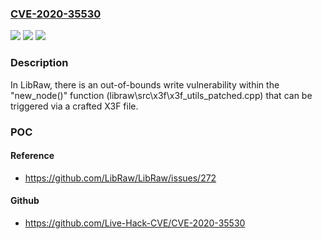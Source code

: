 ### [CVE-2020-35530](https://cve.mitre.org/cgi-bin/cvename.cgi?name=CVE-2020-35530)
![](https://img.shields.io/static/v1?label=Product&message=LibRaw&color=blue)
![](https://img.shields.io/static/v1?label=Version&message=LibRaw%200.21-Beta1%2C%20LibRaw%200.20.2%2C%20LibRaw%200.20.1%2C%20LibRaw%200.20.0%2C%20LibRaw%200.20-RC2%20&color=brightgreen)
![](https://img.shields.io/static/v1?label=Vulnerability&message=CWE-787&color=brightgreen)

### Description

In LibRaw, there is an out-of-bounds write vulnerability within the "new_node()" function (libraw\src\x3f\x3f_utils_patched.cpp) that can be triggered via a crafted X3F file.

### POC

#### Reference
- https://github.com/LibRaw/LibRaw/issues/272

#### Github
- https://github.com/Live-Hack-CVE/CVE-2020-35530


